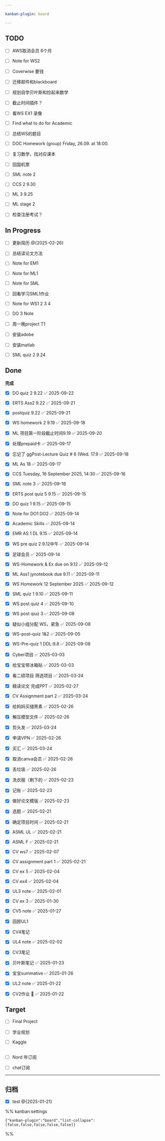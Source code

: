 ```yaml
---

kanban-plugin: board

---
```


## TODO

- [ ] AWS取消会员 6个月
- [ ] Note for WS2
- [ ] Coverwise 要钱
- [ ] 迁移邮件和blackboard
- [ ] 规划自学贝叶斯和捡起来数学
- [ ] 截止时间插件？
- [ ] 看WS EX1 录像
- [ ] Find what to do for Academic
- [ ] 总结WS的题目
- [ ] DOC Homework (group) Friday, 26.09. at 18:00.
- [ ] 复习数学，找对应课本
- [ ] 回国机票
- [ ] SML note 2
- [ ] CCS 2 9.30
- [ ] ML 3 9.25
- [ ] ML stage 2
- [ ] 检查注册考试？


## In Progress

- [ ] 更新简历 @{2025-02-26}
- [ ] 总结读论文方法
- [ ] Note for EM1
- [ ] Note for ML1
- [ ] Note for SML
- [ ] 回看学习SML1作业
- [ ] Note for WS1 2 3 4
- [ ] DO 3 Note
- [ ] 周一晚project T1
- [ ] 安装adobe
- [ ] 安装matlab
- [ ] SML quiz 2 9.24


## Done

**完成**
- [x] DO quiz 2   9.22 ✅ 2025-09-22
- [x] ERTS Ass2 9.22 ✅ 2025-09-21
- [x] postquiz 9.22 ✅ 2025-09-21
- [x] WS homework 2 9.19 ✅ 2025-09-18
- [x] ML 项目第一阶段截止时间9.19 ✅ 2025-09-20
- [x] 处理prepaid卡 ✅ 2025-09-17
- [x] 忘记了 ggPost-Lecture Quiz # 6 (Wed. 17.9 ✅ 2025-09-18
- [x] ML As 18 ✅ 2025-09-17
- [x] CCS Tuesday, 16 September 2025, 14:30 ✅ 2025-09-16
- [x] SML note 3 ✅ 2025-09-16
- [x] ERTS post quiz 5 9.15 ✅ 2025-09-15
- [x] DO quiz 1 9.15 ✅ 2025-09-15
- [x] Note for DO1 DO2 ✅ 2025-09-14
- [x] Academic Skills ✅ 2025-09-14
- [x] EMR AS 1 DL 9.15 ✅ 2025-09-14
- [x] WS pre quiz 2 9.12中午 ✅ 2025-09-14
- [x] 足球会员 ✅ 2025-09-14
- [x] WS-Homework & Ex  due on 9.12 ✅ 2025-09-12
- [x] ML Ass1 jynotebook due 9.11 ✅ 2025-09-11
- [x] WS Homework 12 September 2025 ✅ 2025-09-12
- [x] SML quiz 1 9.10 ✅ 2025-09-11
- [x] WS post quiz 4 ✅ 2025-09-10
- [x] WS post qiuz 3 ✅ 2025-09-08
- [x] 疑似小组分配 WS，紧急 ✅ 2025-09-08
- [x] WS-post-quiz 1&2 ✅ 2025-09-05
- [x] WS-Pre-quiz 1 DDL:9.8 ✅ 2025-09-08
- [x] Cyber项目 ✅ 2025-03-03
- [x] 给宝宝带冰箱贴 ✅ 2025-03-03
- [x] 看二硕项目 筛选项目 ✅ 2025-03-24
- [x] 精读论文 完成PPT ✅ 2025-02-27
- [x] CV Assignment part 2 ✅ 2025-03-24
- [x] 给妈妈买褪黑素 ✅ 2025-02-26
- [x] 解压模型文件 ✅ 2025-02-26
- [x] 剪头发 ✅ 2025-03-24
- [x] 申请VPN ✅ 2025-02-26
- [x] 买汇 ✅ 2025-03-24
- [x] 取消canva会员 ✅ 2025-02-26
- [x] 丢垃圾 ✅ 2025-02-26
- [x] 洗衣服（剩下的 ✅ 2025-02-23
- [x] 记账 ✅ 2025-02-23
- [x] 做好论文模版 ✅ 2025-02-23
- [x] 选题 ✅ 2025-02-21
- [x] 确定项目时间 ✅ 2025-02-21
- [x] ASML UL ✅ 2025-02-21
- [x] ASML F ✅ 2025-02-21
- [x] CV ws7 ✅ 2025-02-07
- [x] CV assignment part 1 ✅ 2025-02-21
- [x] CV ex 5 ✅ 2025-02-04
- [x] CV ex4 ✅ 2025-02-04
- [x] UL3 note ✅ 2025-02-01
- [x] CV ex 3 ✅ 2025-01-30
- [x] CV5 note ✅ 2025-01-27
- [x] 回顾UL1
- [x] CV4笔记
- [x] UL4 note ✅ 2025-02-02
- [x] CV3笔记
- [x] 贝叶斯笔记 ✅ 2025-01-23
- [x] 宝宝summative ✅ 2025-01-26
- [x] UL2 note ✅ 2025-01-22
- [x] CV2作业 🔺 ✅ 2025-01-22


## Target

- [ ] Final Project
- [ ] 学业规划
- [ ] Kaggle


## 

- [ ] Nord 年订阅
- [ ] chat订阅


***

## 归档

- [x] test @{2025-01-21}

%% kanban:settings
```
{"kanban-plugin":"board","list-collapse":[false,false,false,false,false]}
```
%%